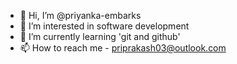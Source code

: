 - 👋 Hi, I’m @priyanka-embarks
- 👀 I’m interested in software development
- 🌱 I’m currently learning 'git and github'
- 📫 How to reach me - priprakash03@outlook.com


<!---
priyanka-embarks/priyanka-embarks is a ✨ special ✨ repository because its `README.md` (this file) appears on your GitHub profile.
You can click the Preview link to take a look at your changes.
--->
